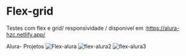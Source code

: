 # Flex-grid

Testes com flex e grid/ responsividade / disponivel em :https://alura-hzc.netlify.app/

Alura- Projetos 
![Flex-alura](https://user-images.githubusercontent.com/89426047/158714104-57388ed0-69cc-4d5b-91a0-064bf52e639c.png)
![flex-alura2](https://user-images.githubusercontent.com/89426047/158714107-120639d2-8377-4ada-b179-cb8a980ca0b5.png)
![flex-alura3](https://user-images.githubusercontent.com/89426047/158714113-4b5cc652-21da-4b39-8968-50057865fb35.png)

